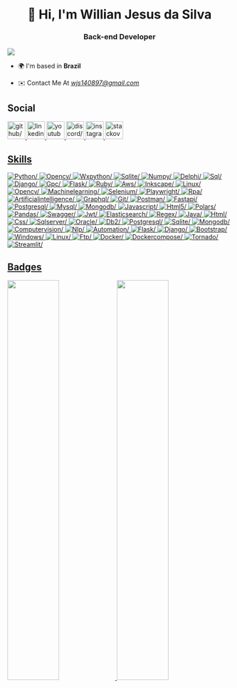 <h1 align="center">👋 Hi, I'm Willian Jesus da Silva</h1>

<h3 align="center"> Back-end Developer</h3>

<img src="https://komarev.com/ghpvc/?username=willianjesusdasilva&theme=oldie"/>


 - 🌍 I'm based in **Brazil**

- ✉️ Contact Me At *<u><a href=mailto:wjs140897@gmail.com target="_blank">wjs140897@gmail.com</a></u>*



<h2>Social</h2>
<a href="https://www.github.com/Willianjesusdasilva" target="_blank" ><img src="https://res.cloudinary.com/dreamlist/image/upload/v1676730434/ease-prof/social/github-tile_gsrozh.svg" height="40" width="40" alt=github/>
<a href="https://www.linkedin.com/in/willian-jesus-da-silva/" target="_blank" ><img src="https://res.cloudinary.com/dreamlist/image/upload/v1676730564/ease-prof/social/linkedin-tile_jaz1sv.svg" height="40" width="40" alt=linkedin/>
<a href="https://www.youtube.com/c//UCezLZ-Zs-I-e-B-X6KPafNA" target="_blank" ><img src="https://res.cloudinary.com/dreamlist/image/upload/v1676730621/ease-prof/social/youtube-icon_dzg0aj.svg" height="40" width="40" alt=youtube/>
<a href="https://discord.com/users/willianjesus" target="_blank" ><img src="https://res.cloudinary.com/dreamlist/image/upload/v1676730718/ease-prof/social/discord-icon-svgrepo-com_wuyhta.svg" height="40" width="40" alt=discord/>
<a href="http://www.instagram.com/williansilva.py" target="_blank" ><img src="https://res.cloudinary.com/dreamlist/image/upload/v1676730747/ease-prof/social/instagram-icon_awmjo1.svg" height="40" width="40" alt=instagram/>
<a href="https://www.stackoverflow.com/users/9654309/willian-jesus-da-silva" target="_blank" ><img src="https://res.cloudinary.com/dreamlist/image/upload/v1676731089/ease-prof/social/stackoverflow-tile_h07xxl.svg" height="40" width="40" alt=stackoverflow/>

<h2>Skills</h2>
<img src="https://img.shields.io/badge/python-%23323330.svg?style=for-the-badge&logo=python&logoColor=white" alt=Python/>
<img src="https://img.shields.io/badge/opencv-%23323330.svg?style=for-the-badge&logo=opencv&logoColor=white" alt=Opencv/>
<img src="https://img.shields.io/badge/wxpython-%23323330.svg?style=for-the-badge&logo=wxpython&logoColor=white" alt=Wxpython/>
<img src="https://img.shields.io/badge/sqlite-%23323330.svg?style=for-the-badge&logo=sqlite&logoColor=white" alt=Sqlite/>
<img src="https://img.shields.io/badge/numpy-%23323330.svg?style=for-the-badge&logo=numpy&logoColor=white" alt=Numpy/>
<img src="https://img.shields.io/badge/delphi-%23323330.svg?style=for-the-badge&logo=delphi&logoColor=white" alt=Delphi/>
<img src="https://img.shields.io/badge/sql-%23323330.svg?style=for-the-badge&logo=sql&logoColor=white" alt=Sql/>
<img src="https://img.shields.io/badge/django-%23323330.svg?style=for-the-badge&logo=django&logoColor=white" alt=Django/>
<img src="https://img.shields.io/badge/gpc-%23323330.svg?style=for-the-badge&logo=gpc&logoColor=white" alt=Gpc/>
<img src="https://img.shields.io/badge/flask-%23323330.svg?style=for-the-badge&logo=flask&logoColor=white" alt=Flask/>
<img src="https://img.shields.io/badge/ruby-%23323330.svg?style=for-the-badge&logo=ruby&logoColor=white" alt=Ruby/>
<img src="https://img.shields.io/badge/aws-%23323330.svg?style=for-the-badge&logo=aws&logoColor=white" alt=Aws/>
<img src="https://img.shields.io/badge/inkscape-%23323330.svg?style=for-the-badge&logo=inkscape&logoColor=white" alt=Inkscape/>
<img src="https://img.shields.io/badge/linux-%23323330.svg?style=for-the-badge&logo=linux&logoColor=white" alt=Linux/>
<img src="https://img.shields.io/badge/opencv-%23323330.svg?style=for-the-badge&logo=opencv&logoColor=white" alt=Opencv/>
<img src="https://img.shields.io/badge/machinelearning-%23323330.svg?style=for-the-badge&logo=machinelearning&logoColor=white" alt=Machinelearning/>
<img src="https://img.shields.io/badge/selenium-%23323330.svg?style=for-the-badge&logo=selenium&logoColor=white" alt=Selenium/>
<img src="https://img.shields.io/badge/playwright-%23323330.svg?style=for-the-badge&logo=playwright&logoColor=white" alt=Playwright/>
<img src="https://img.shields.io/badge/rpa-%23323330.svg?style=for-the-badge&logo=rpa&logoColor=white" alt=Rpa/>
<img src="https://img.shields.io/badge/artificialintelligence-%23323330.svg?style=for-the-badge&logo=artificialintelligence&logoColor=white" alt=Artificialintelligence/>
<img src="https://img.shields.io/badge/graphql-%23323330.svg?style=for-the-badge&logo=graphql&logoColor=white" alt=Graphql/>
<img src="https://img.shields.io/badge/git-%23323330.svg?style=for-the-badge&logo=git&logoColor=white" alt=Git/>
<img src="https://img.shields.io/badge/postman-%23323330.svg?style=for-the-badge&logo=postman&logoColor=white" alt=Postman/>
<img src="https://img.shields.io/badge/fastapi-%23323330.svg?style=for-the-badge&logo=fastapi&logoColor=white" alt=Fastapi/>
<img src="https://img.shields.io/badge/postgresql-%23323330.svg?style=for-the-badge&logo=postgresql&logoColor=white" alt=Postgresql/>
<img src="https://img.shields.io/badge/mysql-%23323330.svg?style=for-the-badge&logo=mysql&logoColor=white" alt=Mysql/>
<img src="https://img.shields.io/badge/mongodb-%23323330.svg?style=for-the-badge&logo=mongodb&logoColor=white" alt=Mongodb/>
<img src="https://img.shields.io/badge/javascript-%23323330.svg?style=for-the-badge&logo=javascript&logoColor=white" alt=Javascript/>
<img src="https://img.shields.io/badge/html5-%23323330.svg?style=for-the-badge&logo=html5&logoColor=white" alt=Html5/>
<img src="https://img.shields.io/badge/polars-%23323330.svg?style=for-the-badge&logo=polars&logoColor=white" alt=Polars/>
<img src="https://img.shields.io/badge/pandas-%23323330.svg?style=for-the-badge&logo=pandas&logoColor=white" alt=Pandas/>
<img src="https://img.shields.io/badge/swagger-%23323330.svg?style=for-the-badge&logo=swagger&logoColor=white" alt=Swagger/>
<img src="https://img.shields.io/badge/jwt-%23323330.svg?style=for-the-badge&logo=jwt&logoColor=white" alt=Jwt/>
<img src="https://img.shields.io/badge/elasticsearch-%23323330.svg?style=for-the-badge&logo=elasticsearch&logoColor=white" alt=Elasticsearch/>
<img src="https://img.shields.io/badge/regex-%23323330.svg?style=for-the-badge&logo=regex&logoColor=white" alt=Regex/>
<img src="https://img.shields.io/badge/java-%23323330.svg?style=for-the-badge&logo=java&logoColor=white" alt=Java/>
<img src="https://img.shields.io/badge/html-%23323330.svg?style=for-the-badge&logo=html&logoColor=white" alt=Html/>
<img src="https://img.shields.io/badge/css-%23323330.svg?style=for-the-badge&logo=css&logoColor=white" alt=Css/>
<img src="https://img.shields.io/badge/sqlserver-%23323330.svg?style=for-the-badge&logo=sqlserver&logoColor=white" alt=Sqlserver/>
<img src="https://img.shields.io/badge/oracle-%23323330.svg?style=for-the-badge&logo=oracle&logoColor=white" alt=Oracle/>
<img src="https://img.shields.io/badge/db2-%23323330.svg?style=for-the-badge&logo=db2&logoColor=white" alt=Db2/>
<img src="https://img.shields.io/badge/postgresql-%23323330.svg?style=for-the-badge&logo=postgresql&logoColor=white" alt=Postgresql/>
<img src="https://img.shields.io/badge/sqlite-%23323330.svg?style=for-the-badge&logo=sqlite&logoColor=white" alt=Sqlite/>
<img src="https://img.shields.io/badge/mongodb-%23323330.svg?style=for-the-badge&logo=mongodb&logoColor=white" alt=Mongodb/>
<img src="https://img.shields.io/badge/computervision-%23323330.svg?style=for-the-badge&logo=computervision&logoColor=white" alt=Computervision/>
<img src="https://img.shields.io/badge/nlp-%23323330.svg?style=for-the-badge&logo=nlp&logoColor=white" alt=Nlp/>
<img src="https://img.shields.io/badge/automation-%23323330.svg?style=for-the-badge&logo=automation&logoColor=white" alt=Automation/>
<img src="https://img.shields.io/badge/flask-%23323330.svg?style=for-the-badge&logo=flask&logoColor=white" alt=Flask/>
<img src="https://img.shields.io/badge/django-%23323330.svg?style=for-the-badge&logo=django&logoColor=white" alt=Django/>
<img src="https://img.shields.io/badge/bootstrap-%23323330.svg?style=for-the-badge&logo=bootstrap&logoColor=white" alt=Bootstrap/>
<img src="https://img.shields.io/badge/windows-%23323330.svg?style=for-the-badge&logo=windows&logoColor=white" alt=Windows/>
<img src="https://img.shields.io/badge/linux-%23323330.svg?style=for-the-badge&logo=linux&logoColor=white" alt=Linux/>
<img src="https://img.shields.io/badge/ftp-%23323330.svg?style=for-the-badge&logo=ftp&logoColor=white" alt=Ftp/>
<img src="https://img.shields.io/badge/docker-%23323330.svg?style=for-the-badge&logo=docker&logoColor=white" alt=Docker/>
<img src="https://img.shields.io/badge/dockercompose-%23323330.svg?style=for-the-badge&logo=dockercompose&logoColor=white" alt=Dockercompose/>
<img src="https://img.shields.io/badge/tornado-%23323330.svg?style=for-the-badge&logo=tornado&logoColor=white" alt=Tornado/>
<img src="https://img.shields.io/badge/streamlit-%23323330.svg?style=for-the-badge&logo=streamlit&logoColor=white" alt=Streamlit/>

<h2>Badges</h2>
<img width="48%" src="https://github-readme-stats-eight-theta.vercel.app/api?username=willianjesusdasilva&show_icons=true&theme=dark&include_all_commits=true&count_private=true"/>
<img width="48%" src="https://github-readme-streak-stats.herokuapp.com/?user=willianjesusdasilva&theme=dark&include_all_commits=true&count_private=true"/>



